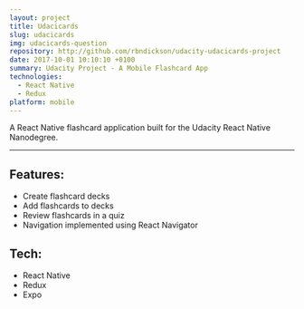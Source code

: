 ```yaml
---
layout: project
title: Udacicards
slug: udacicards
img: udacicards-question
repository: http://github.com/rbndickson/udacity-udacicards-project
date: 2017-10-01 10:10:10 +0100
summary: Udacity Project - A Mobile Flashcard App
technologies:
  - React Native
  - Redux
platform: mobile
---
```

A React Native flashcard application built for the Udacity React Native Nanodegree.

---

## Features:

- Create flashcard decks
- Add flashcards to decks
- Review flashcards in a quiz
- Navigation implemented using React Navigator

## Tech:

- React Native
- Redux
- Expo
